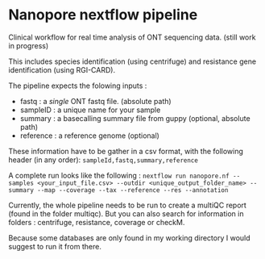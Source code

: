 # Nanopore nextflow pipeline
Clinical workflow for real time analysis of ONT sequencing data. (still work in progress)

This includes species identification (using centrifuge) and resistance gene identification (using RGI-CARD).

The pipeline expects the folowing inputs :
- fastq     : a *single* ONT fastq file. (absolute path)
- sampleID  : a unique name for your sample
- summary   : a basecalling summary file from guppy (optional, absolute path)
- reference : a reference genome (optional)

These information have to be gather in a csv format, with the following header (in any order):
`sampleId,fastq,summary,reference`

A complete run looks like the following :
`nextflow run nanopore.nf --samples <your_input_file.csv> --outdir <unique_output_folder_name> --summary --map --coverage --tax --reference --res --annotation`

Currently, the whole pipeline needs to be run to create a multiQC report (found in the folder multiqc).
But you can also search for information in folders : centrifuge, resistance, coverage or checkM.


Because some databases are only found in my working directory I would suggest to run it from there.
